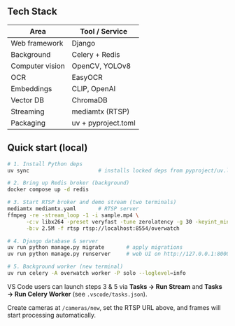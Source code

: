## Tech Stack

| Area           | Tool / Service        |
|----------------|-----------------------|
| Web framework  | Django                |
| Background     | Celery + Redis        |
| Computer vision| OpenCV, YOLOv8        |
| OCR            | EasyOCR               |
| Embeddings     | CLIP, OpenAI          |
| Vector DB      | ChromaDB              |
| Streaming      | mediamtx (RTSP)       |
| Packaging      | uv + pyproject.toml   |

## Quick start (local)

```bash
# 1. Install Python deps
uv sync                      # installs locked deps from pyproject/uv.lock

# 2. Bring up Redis broker (background)
docker compose up -d redis

# 3. Start RTSP broker and demo stream (two terminals)
mediamtx mediamtx.yaml       # RTSP server
ffmpeg -re -stream_loop -1 -i sample.mp4 \
      -c:v libx264 -preset veryfast -tune zerolatency -g 30 -keyint_min 30 \
      -b:v 2.5M -f rtsp rtsp://localhost:8554/overwatch

# 4. Django database & server
uv run python manage.py migrate       # apply migrations
uv run python manage.py runserver     # web UI on http://127.0.0.1:8000

# 5. Background worker (new terminal)
uv run celery -A overwatch worker -P solo --loglevel=info
```

VS Code users can launch steps 3 & 5 via **Tasks → Run Stream** and **Tasks → Run Celery Worker** (see `.vscode/tasks.json`).

Create cameras at `/cameras/new`, set the RTSP URL above, and frames will start processing automatically.
